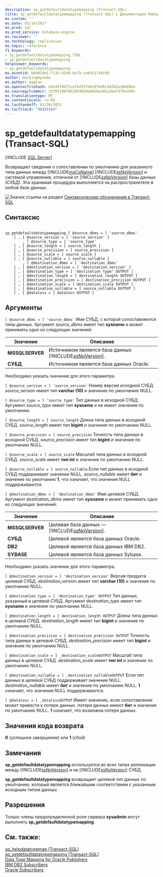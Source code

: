 ```yaml
---
description: sp_getdefaultdatatypemapping (Transact-SQL)
title: sp_getdefaultdatatypemapping (Transact-SQL) | Документация Майкрософт
ms.custom: ''
ms.date: 03/14/2017
ms.prod: sql
ms.prod_service: database-engine
ms.reviewer: ''
ms.technology: replication
ms.topic: reference
f1_keywords:
- sp_getdefaultdatatypemapping_TSQL
- sp_getdefaultdatatypemapping
helpviewer_keywords:
- sp_getdefaultdatatypemapping
ms.assetid: b8401de1-f135-41d0-ba79-ce8fe1f48c00
author: markingmyname
ms.author: maghan
ms.openlocfilehash: 64345f8471caf5d757e0c8fbdbc843b2a18680ee
ms.sourcegitcommit: 33f0f190f962059826e002be165a2bef4f9e350c
ms.translationtype: MT
ms.contentlocale: ru-RU
ms.lasthandoff: 01/30/2021
ms.locfileid: "99183164"
---
```

# <a name="sp_getdefaultdatatypemapping-transact-sql"></a>sp_getdefaultdatatypemapping (Transact-SQL)
[!INCLUDE [SQL Server](../../includes/applies-to-version/sqlserver.md)]

  Возвращает сведения о сопоставлении по умолчанию для указанного типа данных между [!INCLUDE[msCoName](../../includes/msconame-md.md)] [!INCLUDE[ssNoVersion](../../includes/ssnoversion-md.md)] и системой управления, отличной от [!INCLUDE[ssNoVersion](../../includes/ssnoversion-md.md)] базы данных (СУБД). Эта хранимая процедура выполняется на распространителе в любой базе данных.  
  
 ![Значок ссылки на раздел](../../database-engine/configure-windows/media/topic-link.gif "Значок ссылки на раздел") [Синтаксические обозначения в Transact-SQL](../../t-sql/language-elements/transact-sql-syntax-conventions-transact-sql.md)  
  
## <a name="syntax"></a>Синтаксис  
  
```  
  
sp_getdefaultdatatypemapping [ @source_dbms = ] 'source_dbms'   
    [ , [ @source_version = ] 'source_version' ]  
        , [ @source_type = ] 'source_type'    
    [ , [ @source_length = ] source_length ]  
    [ , [ @source_precision = ] source_precision ]  
    [ , [ @source_scale = ] source_scale ]  
    [ , [ @source_nullable = ] source_nullable ]  
        , [ @destination_dbms = ] 'destination_dbms'   
    [ , [ @destination_version = ] 'destination_version' ]  
    [ , [ @destination_type = ] 'destination_type' OUTPUT ]  
    [ , [ @destination_length = ] destination_length OUTPUT ]  
    [ , [ @destination_precision = ] destination_precision OUTPUT ]  
    [ , [ @destination_scale = ] destination_scale OUTPUT ]  
    [ , [ @destination_nullable = ] source_nullable OUTPUT ]  
    [ , [ @dataloss = ] dataloss OUTPUT ]  
```  
  
## <a name="arguments"></a>Аргументы  
`[ @source_dbms = ] 'source_dbms'` Имя СУБД, с которой сопоставляются типы данных. Аргумент *source_dbms* имеет тип **sysname** и может принимать одно из следующих значений:  
  
|Значение|Описание|  
|-----------|-----------------|  
|**MSSQLSERVER**|Источником является база данных [!INCLUDE[ssNoVersion](../../includes/ssnoversion-md.md)].|  
|**СУБД**|Источником является база данных Oracle.|  
  
 Необходимо указать значение для этого параметра.  
  
`[ @source_version = ] 'source_version'` Номер версии исходной СУБД. *source_version* имеет тип **varchar (10)** и значение по умолчанию NULL.  
  
`[ @source_type = ] 'source_type'` Тип данных в исходной СУБД. Аргумент *source_type* имеет тип **sysname** и не имеет значения по умолчанию.  
  
`[ @source_length = ] source_length` Длина типа данных в исходной СУБД. *source_length* имеет тип **bigint** и значение по умолчанию NULL.  
  
`[ @source_precision = ] source_precision` Точность типа данных в исходной СУБД. *source_precision* имеет тип **bigint** и значение по умолчанию NULL.  
  
`[ @source_scale = ] source_scale` Масштаб типа данных в исходной СУБД. *source_scale* имеет **тип int** и значение по умолчанию NULL.  
  
`[ @source_nullable = ] source_nullable` Если тип данных в исходной СУБД поддерживает значение NULL. *source_nullable* имеет **бит** и значение по умолчанию **1**, что означает, что значения NULL поддерживаются.  
  
`[ @destination_dbms = ] 'destination_dbms'` Имя целевой СУБД. Аргумент *destination_dbms* имеет тип **sysname** и может принимать одно из следующих значений:  
  
|Значение|Описание|  
|-----------|-----------------|  
|**MSSQLSERVER**|Целевая база данных — [!INCLUDE[ssNoVersion](../../includes/ssnoversion-md.md)].|  
|**СУБД**|Целевой является база данных Oracle.|  
|**DB2**|Целевой является база данных IBM DB2.|  
|**SYBASE**|Целевой является база данных Sybase.|  
  
 Необходимо указать значение для этого параметра.  
  
`[ @destination_version = ] 'destination_version'` Версия продукта целевой СУБД. *destination_version* имеет тип **varchar (10)** и значение по умолчанию NULL.  
  
`[ @destination_type = ] 'destination_type' OUTPUT` Тип данных, указанный в целевой СУБД. Аргумент *destination_type* имеет тип **sysname** и значение по умолчанию NULL.  
  
`[ @destination_length = ] destination_length OUTPUT` Длина типа данных в целевой СУБД. *destination_length* имеет тип **bigint** и значение по умолчанию NULL.  
  
`[ @destination_precision = ] destination_precision OUTPUT` Точность типа данных в целевой СУБД. *destination_precision* имеет тип **bigint** и значение по умолчанию NULL.  
  
`[ @destination_scale = ] _destination_scaleOUTPUT` Масштаб типа данных в целевой СУБД. *destination_scale* имеет **тип int** и значение по умолчанию NULL.  
  
`[ @destination_nullable = ] _destination_nullableOUTPUT` Если тип данных в целевой СУБД поддерживает значение NULL. *destination_nullable* имеет **бит** и значение по умолчанию NULL. **1** означает, что значения NULL поддерживаются.  
  
`[ @dataloss = ] _datalossOUTPUT` Имеет значение, если сопоставление может привести к потере данных. *потери* данных имеют **бит** и значение по умолчанию NULL. **1** означает, что возможна потеря данных.  
  
## <a name="return-code-values"></a>Значения кода возврата  
 **0** (успешное завершение) или **1** (сбой)  
  
## <a name="remarks"></a>Замечания  
 **sp_getdefaultdatatypemapping** используется во всех типах репликации между [!INCLUDE[ssNoVersion](../../includes/ssnoversion-md.md)] и не [!INCLUDE[ssNoVersion](../../includes/ssnoversion-md.md)] СУБД.  
  
 **sp_getdefaultdatatypemapping** возвращает целевой тип данных по умолчанию, который является ближайшим соответствием с указанным исходным типом данных.  
  
## <a name="permissions"></a>Разрешения  
 Только члены предопределенной роли сервера **sysadmin** могут выполнять **sp_getdefaultdatatypemapping**.  
  
## <a name="see-also"></a>См. также:  
 [sp_helpdatatypemap &#40;Transact-SQL&#41;](../../relational-databases/system-stored-procedures/sp-helpdatatypemap-transact-sql.md)   
 [sp_setdefaultdatatypemapping &#40;Transact-SQL&#41;](../../relational-databases/system-stored-procedures/sp-setdefaultdatatypemapping-transact-sql.md)   
 [Data Type Mapping for Oracle Publishers](../../relational-databases/replication/non-sql/data-type-mapping-for-oracle-publishers.md)   
 [IBM DB2 Subscribers](../../relational-databases/replication/non-sql/ibm-db2-subscribers.md)   
 [Oracle Subscribers](../../relational-databases/replication/non-sql/oracle-subscribers.md)  
  
  
